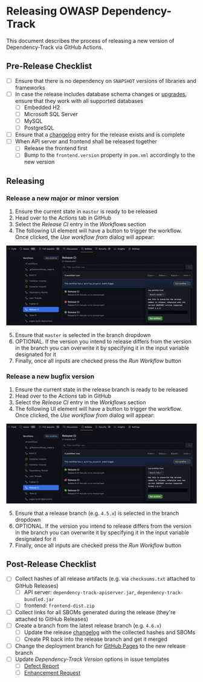 # Releasing OWASP Dependency-Track

This document describes the process of releasing a new version of Dependency-Track via GitHub Actions.

## Pre-Release Checklist

- [ ] Ensure that there is no dependency on `SNAPSHOT` versions of libraries and frameworks
- [ ] In case the release includes database schema changes or [upgrades](src/main/java/org/dependencytrack/upgrade), ensure that they work with all supported databases
  - [ ] Embedded H2
  - [ ] Microsoft SQL Server
  - [ ] MySQL
  - [ ] PostgreSQL
- [ ] Ensure that a [changelog](docs/_posts) entry for the release exists and is complete
- [ ] When API server and frontend shall be released together
  - [ ] Release the frontend first
  - [ ] Bump to the `frontend.version` property in `pom.xml` accordingly to the new version

## Releasing

### Release a new major or minor version

1. Ensure the current state in `master` is ready to be released
2. Head over to the *Actions* tab in GitHub
3. Select the *Release CI* entry in the *Workflows* section
4. The following UI element will have a button to trigger the workflow. Once clicked, the *Use workflow from* dialog will appear:

![Create a release from `master`](./.github/images/release-master.png)

5. Ensure that `master` is selected in the branch dropdown
6. OPTIONAL. If the version you intend to release differs from the version in the branch you can overwrite it by specifying it in the input variable designated for it
7. Finally, once all inputs are checked press the *Run Workflow* button

### Release a new bugfix version

1. Ensure the current state in the release branch is ready to be released
2. Head over to the *Actions* tab in GitHub
3. Select the *Release CI* entry in the *Workflows* section
4. The following UI element will have a button to trigger the workflow. Once clicked, the *Use workflow from* dialog will appear:

![Create a release from a release branch](./.github/images/release-releasebranch.png)

5. Ensure that a release branch (e.g. `4.5.x`) is selected in the branch dropdown
6. OPTIONAL. If the version you intend to release differs from the version in the branch you can overwrite it by specifying it in the input variable designated for it
7. Finally, once all inputs are checked press the *Run Workflow* button

## Post-Release Checklist

- [ ] Collect hashes of all release artifacts (e.g. via `checksums.txt` attached to GitHub Releases)
  - [ ] API server: `dependency-track-apiserver.jar`, `dependency-track-bundled.jar`
  - [ ] frontend: `frontend-dist.zip`
- [ ] Collect links for all SBOMs generated during the release (they're attached to GitHub Releases)
- [ ] Create a branch from the latest release branch (e.g. `4.6.x`)
  - [ ] Update the release [changelog](docs/_posts) with the collected hashes and SBOMs
  - [ ] Create PR back into the release branch and get it merged
- [ ] Change the deployment branch for [GitHub Pages](https://github.com/DependencyTrack/dependency-track/settings/pages) to the new release branch
- [ ] Update *Dependency-Track Version* options in issue templates
  - [ ] [Defect Report](https://github.com/DependencyTrack/dependency-track/blob/master/.github/ISSUE_TEMPLATE/defect-report.yml)
  - [ ] [Enhancement Request](https://github.com/DependencyTrack/dependency-track/blob/master/.github/ISSUE_TEMPLATE/enhancement-request.yml)
